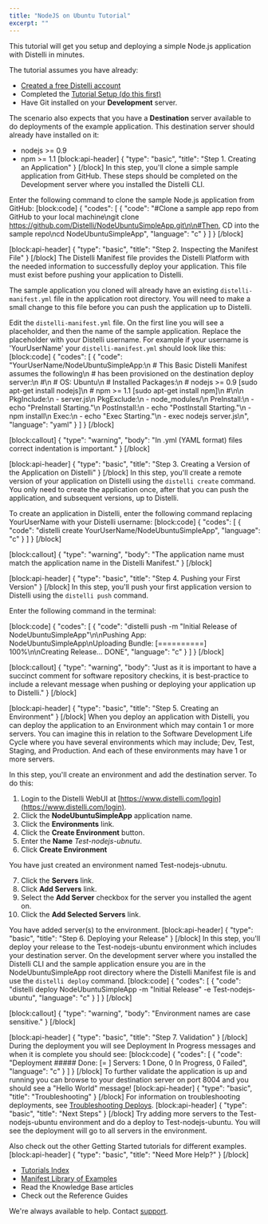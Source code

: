 ```yaml
---
title: "NodeJS on Ubuntu Tutorial"
excerpt: ""
---
```

This tutorial will get you setup and deploying a simple Node.js application with Distelli in minutes. 

The tutorial assumes you have already:
* [Created a free Distelli account](https://www.distelli.com/signup)
* Completed the [Tutorial Setup (do this first)](doc:tutorial-setup) 
* Have Git installed on your **Development** server.
 
The scenario also expects that you have a **Destination** server available to do deployments of the example application. This destination server should already have installed on it:

* nodejs >= 0.9
* npm >= 1.1
[block:api-header]
{
  "type": "basic",
  "title": "Step 1. Creating an Application"
}
[/block]
In this step, you'll clone a simple sample application from GitHub. These steps should be completed on the Development server where you installed the Distelli CLI.

Enter the following command to clone the sample Node.js application from GitHub:
[block:code]
{
  "codes": [
    {
      "code": "#Clone a sample app repo from GitHub to your local machine\ngit clone https://github.com/Distelli/NodeUbuntuSimpleApp.git\n\n#Then, CD into the sample repo\ncd NodeUbuntuSimpleApp",
      "language": "c"
    }
  ]
}
[/block]

[block:api-header]
{
  "type": "basic",
  "title": "Step 2. Inspecting the Manifest File"
}
[/block]
The Distelli Manifest file provides the Distelli Platform with the needed information to successfully deploy your application. This file must exist before pushing your application to Distelli.

The sample application you cloned will already have an existing `distelli-manifest.yml` file in the application root directory. You will need to make a small change to this file before you can push the application up to Distelli.

Edit the `distelli-manifest.yml` file. On the first line you will see a <username> placeholder, and then the name of the sample application.
Replace the <username> placeholder with your Distelli username. For example if your username is 'YourUserName' your `distelli-manifest.yml` should look like this:
[block:code]
{
  "codes": [
    {
      "code": "YourUserName/NodeUbuntuSimpleApp:\n  # This Basic Distelli Manifest assumes the following\n  # has been provisioned on the destination deploy server:\n  #\n  # OS: Ubuntu\n  # Installed Packages:\n  #   nodejs >= 0.9   [sudo apt-get install nodejs]\n  #   npm >= 1.1      [sudo apt-get install npm]\n  #\n\n  PkgInclude:\n    - server.js\n  PkgExclude:\n    - node_modules/\n  PreInstall:\n    - echo \"PreInstall Starting.\"\n  PostInstall:\n    - echo \"PostInstall Starting.\"\n    - npm install\n  Exec:\n    - echo \"Exec Starting.\"\n    - exec nodejs server.js\n",
      "language": "yaml"
    }
  ]
}
[/block]

[block:callout]
{
  "type": "warning",
  "body": "In .yml (YAML format) files correct indentation is important."
}
[/block]

[block:api-header]
{
  "type": "basic",
  "title": "Step 3. Creating a Version of the Application on Distelli"
}
[/block]
In this step, you'll create a remote version of your application on Distelli using the `distelli create` command. You only need to create the application once, after that you can push the application, and subsequent versions, up to Distelli.

To create an application in Distelli, enter the following command replacing YourUserName with your Distelli username:
[block:code]
{
  "codes": [
    {
      "code": "distelli create YourUserName/NodeUbuntuSimpleApp",
      "language": "c"
    }
  ]
}
[/block]

[block:callout]
{
  "type": "warning",
  "body": "The application name must match the application name in the Distelli Manifest."
}
[/block]

[block:api-header]
{
  "type": "basic",
  "title": "Step 4. Pushing your First Version"
}
[/block]
In this step, you'll push your first application version to Distelli using the `distelli push` command.

Enter the following command in the terminal:

[block:code]
{
  "codes": [
    {
      "code": "distelli push -m \"Initial Release of NodeUbuntuSimpleApp\"\n\nPushing App: NodeUbuntuSimpleApp\nUploading Bundle: [==========] 100%\n\nCreating Release... DONE",
      "language": "c"
    }
  ]
}
[/block]

[block:callout]
{
  "type": "warning",
  "body": "Just as it is important to have a succinct comment for software repository checkins, it is best-practice to include a relevant message when pushing or deploying your application up to Distelli."
}
[/block]

[block:api-header]
{
  "type": "basic",
  "title": "Step 5. Creating an Environment"
}
[/block]
When you deploy an application with Distelli, you can deploy the application to an Environment which may contain 1 or more servers. You can imagine this in relation to the Software Development Life Cycle where you have several environments which may include; Dev, Test, Staging, and Production. And each of these environments may have 1 or more servers.

In this step, you'll create an environment and add the destination server. To do this:

1. Login to the Distelli WebUI at [https://www.distelli.com/login](https://www.distelli.com/login).
2. Click the **NodeUbuntuSimpleApp** application name.
3. Click the **Environments** link.
4. Click the **Create Environment** button.
5. Enter the **Name** *Test-nodejs-ubnutu*.
6. Click **Create Environment**

You have just created an environment named Test-nodejs-ubnutu.

7. Click the **Servers** link.
8. Click **Add Servers** link.
9. Select the **Add Server** checkbox for the server you installed the agent on.
10. Click the **Add Selected Servers** link.

You have added server(s) to the environment.
[block:api-header]
{
  "type": "basic",
  "title": "Step 6. Deploying your Release"
}
[/block]
In this step, you'll deploy your release to the Test-nodejs-ubuntu environment which includes your destination server. On the development server where you installed the Distelli CLI and the sample application ensure you are in the NodeUbuntuSimpleApp root directory where the Distelli Manifest file is and use the `distelli deploy` command.
[block:code]
{
  "codes": [
    {
      "code": "distelli deploy NodeUbuntuSimpleApp -m \"Initial Release\" -e Test-nodejs-ubuntu",
      "language": "c"
    }
  ]
}
[/block]

[block:callout]
{
  "type": "warning",
  "body": "Environment names are case sensitive."
}
[/block]

[block:api-header]
{
  "type": "basic",
  "title": "Step 7. Validation"
}
[/block]
During the deployment you will see Deployment In Progress messages and when it is complete you should see:
[block:code]
{
  "codes": [
    {
      "code": "Deployment ##### Done: [=         ] Servers: 1 Done, 0 In Progress, 0 Failed",
      "language": "c"
    }
  ]
}
[/block]
To further validate the application is up and running you can browse to your destination server on port 8004 and you should see a "Hello World" message!
[block:api-header]
{
  "type": "basic",
  "title": "Troubleshooting"
}
[/block]
For information on troubleshooting deployments, see [Troubleshooting Deploys](doc:troubleshooting-deploys).
[block:api-header]
{
  "type": "basic",
  "title": "Next Steps"
}
[/block]
Try adding more servers to the Test-nodejs-ubuntu environment and do a deploy to Test-nodejs-ubuntu. You will see the deployment will go to all servers in the environment.

Also check out the other Getting Started tutorials for different examples.
[block:api-header]
{
  "type": "basic",
  "title": "Need More Help?"
}
[/block]
* [Tutorials Index](doc:tutorials-index)
* [Manifest Library of Examples](doc:distelli-manifest-library-of-examples)
* Read the Knowledge Base articles
* Check out the Reference Guides

We're always available to help. Contact [support](http://www.distelli.com/support).